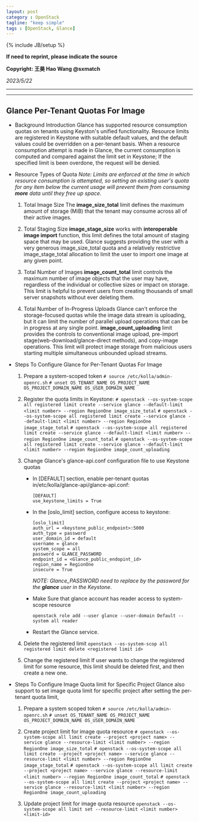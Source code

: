 ```yaml
---
layout: post
category : OpenStack
tagline: "keep simple"
tags : [OpenStack, Glance]
---
```

{% include JB/setup %}

**If need to reprint, please indicate the source**

**Copyright: 王昊 Hao Wang @sxmatch**

*2023/5/22*

-------
---

## Glance Per-Tenant Quotas For Image

- Background Introduction
  Glance has supported resource consumption quotas on tenants using Keyston's unified functionality. Resource limits are registered in Keystone with suitable default values, and the default values could be overridden on a per-tenant basis.
  When a resource consumption attempt is made in Glance, the current consumption is computed and compared against the limit set in Keystone; If the specified limit is been overdone, the request will be denied.

- Resource Types of Quota
  *Note: Limits are enforced at the time in which resource consumption is attempted, so setting an existing user's quota for any item below the current usage will prevent them from consuming **more** data until they free up space.*
  
  1. Total Image Size
     The **image_size_total** limit defines the maximum amount of storage (MiB) that the tenant may consume across all of their active images.
  
  2. Total Staging Size
     **image_stage_size** works with **interoperable image import** function, this limit defines the total amount of staging space that may be used. Glance suggests providing the user with a very generous image_size_total quota and a relatively restrictive image_stage_total allocation to limit the user to import one image at any given point.
  
  3. Total Number of Images
     **image_count_total** limit controls the maximum number of image objects that the user may have, regardless of the individual or collective sizes or impact on storage. This limit is helpful to prevent users from creating thousands of small server snapshots without ever deleting them.
  
  4. Total Number of In-Progress Uploads
     Glance can't enforce the storage-focused quotas while the image data stream is uploading, but it can limit the number of parallel upload operations that can be in progress at any single point. **image_count_uploading** limit provides the controls to conventional image upload, pre-import stage(web-download/glance-direct methods), and copy-image operations. This limit will protect image storage from malicious users starting multiple simultaneous unbounded upload streams.

- Steps To Configure Glance for Per-Tenant Quotas For Image
  
  1. Prepare a system-scoped token
     ```# source /etc/kolla/admin-openrc.sh```
     ```# unset OS_TENANT_NAME OS_PROJECT_NAME OS_PROJECT_DOMAIN_NAME OS_USER_DOMAIN_NAME```
  
  2. Register the quota limits in Keystone:
     ```# openstack --os-system-scope all registered limit create --service glance --default-limit <limit number> --region RegionOne image_size_total```
     ```# openstack --os-system-scope all registered limit create --service glance --default-limit <limit number> --region RegionOne image_stage_total```
     ```# openstack --os-system-scope all registered limit create --service glance --default-limit <limit number> --region RegionOne image_count_total```
     ```# openstack --os-system-scope all registered limit create --service glance --default-limit <limit number> --region RegionOne image_count_uploading```
  
  3. Change Glance's glance-api.conf configuration file to use Keystone quotas
     
     - In [DEFAULT] section, enable per-tenant quotas in/etc/kolla/glance-api/glance-api.conf:
       
       ```
       [DEFAULT]
       use_keystone_limits = True
       ```
     
     - In the [oslo_limit] section, configure access to keystone:
       
       ```
       [oslo_limit]
       auth_url = <keystone_public_endpoint>:5000
       auth_type = password
       user_domain_id = default
       username = glance
       system_scope = all
       password = GLANCE_PASSWORD
       endpoint_id = <Glance_public_endopint_id>
       region_name = RegionOne
       insecure = True
       ```
       
        *NOTE: Glance_PASSWORD need to replace by the password for the **glance** user in the Keystone*.
     
     - Make Sure that glance account has reader access to system-scope resource
       
       ```
       openstack role add --user glance --user-domain Default --system all reader
       ```
     
     - Restart the Glance service.
  
  4. Delete the registered limit
     ```openstack --os-system-scop all registered limit delete <registered limit id>```
  
  5. Change the registered limit
     If user wants to change the registered limit for some resource, this limit should be deleted first, and then create a new one.

- Steps To Configure Image Quota limit for Specific Project
  Glance also support to set image quota limit for specific project after setting the per-tenant quota limit, 
  
  1. Prepare a system scoped token
     ```# source /etc/kolla/admin-openrc.sh```
     ```# unset OS_TENANT_NAME OS_PROJECT_NAME OS_PROJECT_DOMAIN_NAME OS_USER_DOMAIN_NAME```
  
  2. Create project limit for image quota resource
     ```# openstack --os-system-scope all limit create --project <project name> --service glance --resource-limit <limit number> --region RegionOne image_size_total```
     ```# openstack --os-system-scope all limit create --project <project name> --service glance --resource-limit <limit number> --region RegionOne image_stage_total```
     ```# openstack --os-system-scope all limit create --project <project name> --service glance --resource-limit <limit number> --region RegionOne image_count_total```
     ```# openstack --os-system-scope all limit create --project <project name> --service glance --resource-limit <limit number> --region RegionOne image_count_uploading```
  
  3. Update project limit for image quota resource
     ```openstack --os-system-scope all limit set --resource-limit <limit number> <limit-id>```
